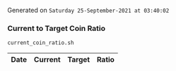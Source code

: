 Generated on `Saturday 25-September-2021 at 03:40:02`

### Current to Target Coin Ratio
`current_coin_ratio.sh`

Date|Current|Target|Ratio
---|---|---|---
